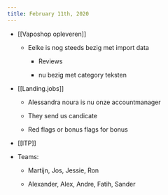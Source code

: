 ```yaml
---
title: February 11th, 2020
---
```


- [[Vaposhop opleveren]]
	 - Eelke is nog steeds bezig met import data
		 - Reviews 

		 - nu bezig met category teksten

- [[Landing.jobs]]
	 - Alessandra noura is nu onze accountmanager

	 - They send us candicate 

	 - Red flags or bonus flags for bonus 

- [[ITP]]

- Teams:
	 - Martijn, Jos, Jessie, Ron

	 - Alexander, Alex, Andre, Fatih, Sander
